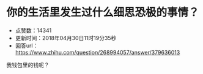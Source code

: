 # 你的生活里发生过什么细思恐极的事情？
- 点赞数：14341
- 更新时间：2018年04月30日11时19分35秒
- 回答url：https://www.zhihu.com/question/268994057/answer/379636013
<body>
 <p data-pid="fTBoKI_k">我钱包里的钱呢？</p>
</body>